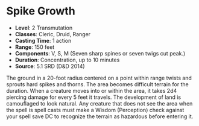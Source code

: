 # Spike Growth

- **Level**: 2 Transmutation
- **Classes**: Cleric, Druid, Ranger
- **Casting Time**: 1 action
- **Range**: 150 feet
- **Components**: V, S, M (Seven sharp spines or seven twigs cut peak.)
- **Duration**: Concentration, up to 10 minutes
- **Source**: 5.1 SRD (D&D 2014)

The ground in a 20-foot radius centered on a point within range twists and sprouts hard spikes and thorns. The area becomes difficult terrain for the duration. When a creature moves into or within the area, it takes 2d4 piercing damage for every 5 feet it travels. The development of land is camouflaged to look natural. Any creature that does not see the area when the spell is spell casts must make a Wisdom (Perception) check against your spell save DC to recognize the terrain as hazardous before entering it.


